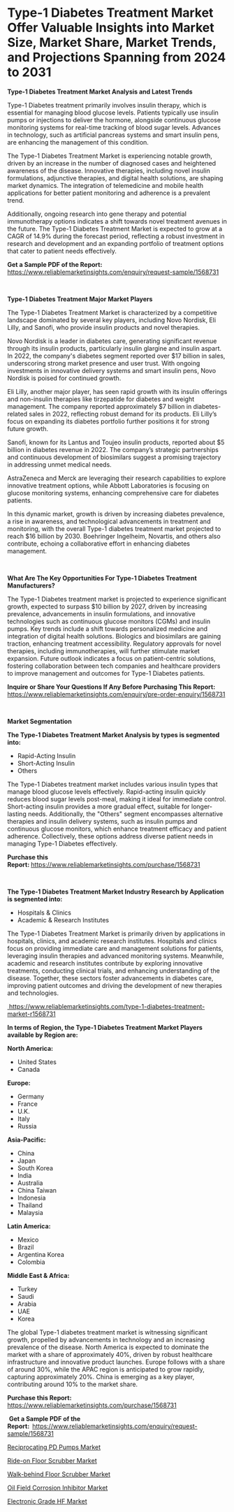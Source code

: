 <p><h1>Type-1 Diabetes Treatment Market Offer Valuable Insights into Market Size, Market Share, Market Trends, and Projections Spanning from 2024 to 2031</h1></p><p><strong>Type-1 Diabetes Treatment Market Analysis and Latest Trends</strong></p>
<p><p>Type-1 Diabetes treatment primarily involves insulin therapy, which is essential for managing blood glucose levels. Patients typically use insulin pumps or injections to deliver the hormone, alongside continuous glucose monitoring systems for real-time tracking of blood sugar levels. Advances in technology, such as artificial pancreas systems and smart insulin pens, are enhancing the management of this condition.</p><p>The Type-1 Diabetes Treatment Market is experiencing notable growth, driven by an increase in the number of diagnosed cases and heightened awareness of the disease. Innovative therapies, including novel insulin formulations, adjunctive therapies, and digital health solutions, are shaping market dynamics. The integration of telemedicine and mobile health applications for better patient monitoring and adherence is a prevalent trend.</p><p>Additionally, ongoing research into gene therapy and potential immunotherapy options indicates a shift towards novel treatment avenues in the future. The Type-1 Diabetes Treatment Market is expected to grow at a CAGR of 14.9% during the forecast period, reflecting a robust investment in research and development and an expanding portfolio of treatment options that cater to patient needs effectively.</p></p>
<p><strong>Get a Sample PDF of the Report:&nbsp;</strong> <a href="https://www.reliablemarketinsights.com/enquiry/request-sample/1568731?utm_campaign=1575&utm_medium=2&utm_source=Github&utm_content=ia&utm_term=14102024&utm_id=type-1-diabetes-treatment">https://www.reliablemarketinsights.com/enquiry/request-sample/1568731</a></p>
<p>&nbsp;</p>
<p><strong>Type-1 Diabetes Treatment Major Market Players</strong></p>
<p><p>The Type-1 Diabetes Treatment Market is characterized by a competitive landscape dominated by several key players, including Novo Nordisk, Eli Lilly, and Sanofi, who provide insulin products and novel therapies. </p><p>Novo Nordisk is a leader in diabetes care, generating significant revenue through its insulin products, particularly insulin glargine and insulin aspart. In 2022, the company's diabetes segment reported over $17 billion in sales, underscoring strong market presence and user trust. With ongoing investments in innovative delivery systems and smart insulin pens, Novo Nordisk is poised for continued growth.</p><p>Eli Lilly, another major player, has seen rapid growth with its insulin offerings and non-insulin therapies like tirzepatide for diabetes and weight management. The company reported approximately $7 billion in diabetes-related sales in 2022, reflecting robust demand for its products. Eli Lilly’s focus on expanding its diabetes portfolio further positions it for strong future growth.</p><p>Sanofi, known for its Lantus and Toujeo insulin products, reported about $5 billion in diabetes revenue in 2022. The company’s strategic partnerships and continuous development of biosimilars suggest a promising trajectory in addressing unmet medical needs.</p><p>AstraZeneca and Merck are leveraging their research capabilities to explore innovative treatment options, while Abbott Laboratories is focusing on glucose monitoring systems, enhancing comprehensive care for diabetes patients. </p><p>In this dynamic market, growth is driven by increasing diabetes prevalence, a rise in awareness, and technological advancements in treatment and monitoring, with the overall Type-1 diabetes treatment market projected to reach $16 billion by 2030. Boehringer Ingelheim, Novartis, and others also contribute, echoing a collaborative effort in enhancing diabetes management.</p></p>
<p>&nbsp;</p>
<p><strong>What Are The Key Opportunities For Type-1 Diabetes Treatment Manufacturers?</strong></p>
<p><p>The Type-1 Diabetes treatment market is projected to experience significant growth, expected to surpass $10 billion by 2027, driven by increasing prevalence, advancements in insulin formulations, and innovative technologies such as continuous glucose monitors (CGMs) and insulin pumps. Key trends include a shift towards personalized medicine and integration of digital health solutions. Biologics and biosimilars are gaining traction, enhancing treatment accessibility. Regulatory approvals for novel therapies, including immunotherapies, will further stimulate market expansion. Future outlook indicates a focus on patient-centric solutions, fostering collaboration between tech companies and healthcare providers to improve management and outcomes for Type-1 Diabetes patients.</p></p>
<p><strong>Inquire or Share Your Questions If Any Before Purchasing This Report:</strong> <a href="https://www.reliablemarketinsights.com/enquiry/pre-order-enquiry/1568731?utm_campaign=1575&utm_medium=2&utm_source=Github&utm_content=ia&utm_term=14102024&utm_id=type-1-diabetes-treatment">https://www.reliablemarketinsights.com/enquiry/pre-order-enquiry/1568731</a></p>
<p>&nbsp;</p>
<p><strong>Market Segmentation</strong></p>
<p><strong>The Type-1 Diabetes Treatment Market Analysis by types is segmented into:</strong></p>
<p><ul><li>Rapid-Acting Insulin</li><li>Short-Acting Insulin</li><li>Others</li></ul></p>
<p><p>The Type-1 Diabetes treatment market includes various insulin types that manage blood glucose levels effectively. Rapid-acting insulin quickly reduces blood sugar levels post-meal, making it ideal for immediate control. Short-acting insulin provides a more gradual effect, suitable for longer-lasting needs. Additionally, the "Others" segment encompasses alternative therapies and insulin delivery systems, such as insulin pumps and continuous glucose monitors, which enhance treatment efficacy and patient adherence. Collectively, these options address diverse patient needs in managing Type-1 Diabetes effectively.</p></p>
<p><strong>Purchase this Report:&nbsp;</strong><a href="https://www.reliablemarketinsights.com/purchase/1568731?utm_campaign=1575&utm_medium=2&utm_source=Github&utm_content=ia&utm_term=14102024&utm_id=type-1-diabetes-treatment">https://www.reliablemarketinsights.com/purchase/1568731</a></p>
<p>&nbsp;</p>
<p><strong>The Type-1 Diabetes Treatment Market Industry Research by Application is segmented into:</strong></p>
<p><ul><li>Hospitals & Clinics</li><li>Academic & Research Institutes</li></ul></p>
<p><p>The Type-1 Diabetes Treatment Market is primarily driven by applications in hospitals, clinics, and academic research institutes. Hospitals and clinics focus on providing immediate care and management solutions for patients, leveraging insulin therapies and advanced monitoring systems. Meanwhile, academic and research institutes contribute by exploring innovative treatments, conducting clinical trials, and enhancing understanding of the disease. Together, these sectors foster advancements in diabetes care, improving patient outcomes and driving the development of new therapies and technologies.</p></p>
<p><a href="https://www.reliablemarketinsights.com/type-1-diabetes-treatment-market-r1568731?utm_campaign=1575&utm_medium=2&utm_source=Github&utm_content=ia&utm_term=14102024&utm_id=type-1-diabetes-treatment">&nbsp;https://www.reliablemarketinsights.com/type-1-diabetes-treatment-market-r1568731</a></p>
<p><strong>In terms of Region, the Type-1 Diabetes Treatment Market Players available by Region are:</strong></p>
<p>
    <p> <strong> North America: </strong>
        <ul>
            <li>United States</li>
            <li>Canada</li>
        </ul>
        </p> 
    <p> <strong> Europe: </strong>
        <ul>
            <li>Germany</li>
            <li>France</li>
            <li>U.K.</li>
            <li>Italy</li>
            <li>Russia</li>
        </ul>
        </p> 
    <p> <strong> Asia-Pacific: </strong>
        <ul>
            <li>China</li>
            <li>Japan</li>
            <li>South Korea</li>
            <li>India</li>
            <li>Australia</li>
            <li>China Taiwan</li>
            <li>Indonesia</li>
            <li>Thailand</li>
            <li>Malaysia</li>
        </ul>
        </p> 
    <p> <strong> Latin America: </strong>
        <ul>
            <li>Mexico</li>
            <li>Brazil</li>
            <li>Argentina Korea</li>
            <li>Colombia</li>
        </ul>
        </p> 
    <p> <strong> Middle East & Africa: </strong>
        <ul>
            <li>Turkey</li>
            <li>Saudi</li>
            <li>Arabia</li>
            <li>UAE</li>
            <li>Korea</li>
        </ul>
    </p>
    </p>
<p><p>The global Type-1 diabetes treatment market is witnessing significant growth, propelled by advancements in technology and an increasing prevalence of the disease. North America is expected to dominate the market with a share of approximately 40%, driven by robust healthcare infrastructure and innovative product launches. Europe follows with a share of around 30%, while the APAC region is anticipated to grow rapidly, capturing approximately 20%. China is emerging as a key player, contributing around 10% to the market share.</p></p>
<p><strong>Purchase this Report: </strong><a href="https://www.reliablemarketinsights.com/purchase/1568731?utm_campaign=1575&utm_medium=2&utm_source=Github&utm_content=ia&utm_term=14102024&utm_id=type-1-diabetes-treatment">https://www.reliablemarketinsights.com/purchase/1568731</a></p>
<p>&nbsp;<strong>Get a Sample PDF of the Report:&nbsp;&nbsp;</strong><a href="https://www.reliablemarketinsights.com/enquiry/request-sample/1568731?utm_campaign=1575&utm_medium=2&utm_source=Github&utm_content=ia&utm_term=14102024&utm_id=type-1-diabetes-treatment">https://www.reliablemarketinsights.com/enquiry/request-sample/1568731</a></p>
<p><strong></strong></p>
<p><p><a href="https://www.linkedin.com/pulse/analyzing-reciprocating-pd-pumps-market-dynamics-growth-drivers-j1xuc?trk=public_post_embed_feed-article-content&utm_campaign=1575&utm_medium=2&utm_source=Github&utm_content=ia&utm_term=14102024&utm_id=type-1-diabetes-treatment">Reciprocating PD Pumps Market</a></p><p><a href="https://www.linkedin.com/pulse/ride-on-floor-scrubber-market-ecosystem-competitive-landscape-tt4ve?utm_campaign=1575&utm_medium=2&utm_source=Github&utm_content=ia&utm_term=14102024&utm_id=type-1-diabetes-treatment">Ride-on Floor Scrubber Market</a></p><p><a href="https://www.linkedin.com/pulse/walk-behind-floor-scrubber-market-size-share-competitive-landscape-mstrc?trk=public_post_embed_feed-article-content&utm_campaign=1575&utm_medium=2&utm_source=Github&utm_content=ia&utm_term=14102024&utm_id=type-1-diabetes-treatment">Walk-behind Floor Scrubber Market</a></p><p><a href="https://www.linkedin.com/pulse/unlocking-growth-potential-strategic-analysis-oil-field-corrosion-ftc2c?trk=public_post_embed_feed-article-content&utm_campaign=1575&utm_medium=2&utm_source=Github&utm_content=ia&utm_term=14102024&utm_id=type-1-diabetes-treatment">Oil Field Corrosion Inhibitor Market</a></p><p><a href="https://www.linkedin.com/pulse/electronic-grade-hf-market-transformation-comparative-anilc?trk=public_post_embed_feed-article-content&utm_campaign=1575&utm_medium=2&utm_source=Github&utm_content=ia&utm_term=14102024&utm_id=type-1-diabetes-treatment">Electronic Grade HF Market</a></p></p>
